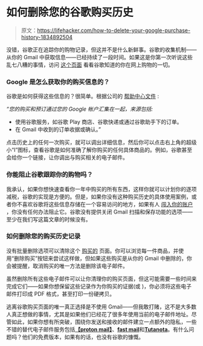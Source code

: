 # 如何删除您的谷歌购买历史

> 原文：<https://lifehacker.com/how-to-delete-your-google-purchase-history-1834892504>

没错，谷歌正在追踪你的购物记录，但这并不是什么新鲜事。谷歌的收集机制——从你的 Gmail 中获取信息——已经持续了一段时间。如果这是你第一次听说这些乱七八糟的事情，访问 [这个页面](https://myaccount.google.com/purchases) 看看谷歌知道的你在网上购物的一切。



### Google 是怎么获取你的购买信息的？

谷歌是如何获得这些信息的？很简单。根据公司的 [帮助中心文件](https://support.google.com/accounts/answer/7673989?p=orders&hl=en&visit_id=636939629462450240-1982171782&rd=1) :

*“您的购买和预订通过您的 Google 帐户汇集在一起，来源包括:*

*   使用谷歌服务，如谷歌 Play 商店、谷歌快递或通过谷歌助手下的订单。
*   在 Gmail 中收到的订单收据或确认。”

点击历史上的任何一次购买，就可以调出详细信息，然后你可以点击右上角的超级小“I”图标，查看谷歌是如何准确了解你购买的任何具体商品的。例如，谷歌甚至会给你一个链接，让你调出与购买相关的电子邮件。

### 你能阻止谷歌跟踪你的购物吗？

我承认，如果你想快速查看你一年中购买的所有东西，这样你就可以计划你的逐项减税，谷歌的实现是方便的。但是，如果你没有这种购买历史的具体使用案例，或者你不喜欢谷歌将这些信息存储在一个容易访问的地方，如果有人 [闯入你的账户](https://lifehacker.com/secure-your-accounts-and-passwords-with-a-hardware-toke-1830063430) ，你没有任何办法阻止它。谷歌没有提供关闭 Gmail 扫描和保存功能的选项——至少在我们写这篇文章的时候没有。

### 如何删除您的购买历史记录

没有批量删除选项可以清除这个 [购买的](https://myaccount.google.com/purchases) 页面。你可以浏览每一件商品，并使用“删除购买”按钮来尝试这样做，但如果这些购买是从你的 Gmail 中删除的，你会被提醒，取消购买的唯一方法是删除该电子邮件。

虽然删除所有这些电子邮件可以让你清理你的购买页面，但这可能需要一些时间来完成它们——如果你想保留这些记录作为你购买的证据(或 )，你必须将这些电子邮件打印成 PDF 格式，甚至打印一份硬拷贝。

逃离谷歌购买页面的唯一真正选择是不使用 Gmail——但我敢打赌，这不是大多数人真正想做的事情，尤其是如果他们已经花了很多年使用当前的电子邮件地址。尽管如此，如果你想有所突破，围绕你发送和接收的邮件建立一点额外的隐私，一些不错的替代电子邮件服务包括[**【proton mail】**](https://protonmail.com/)、[**fast mail**](https://www.fastmail.com/)和[**Tutanota**](https://tutanota.com/)。有什么问题吗？他们的免费版本，如果有的话，也没有谷歌的慷慨。